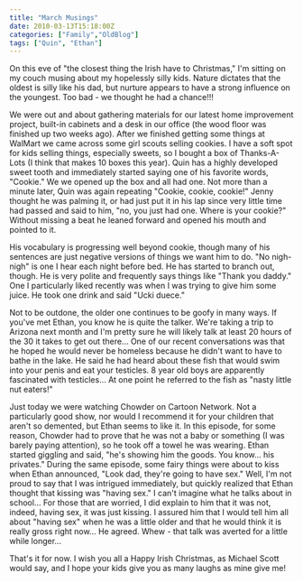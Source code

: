 ```yaml
---
title: "March Musings"
date: 2010-03-13T15:18:00Z
categories: ["Family","OldBlog"]
tags: ["Quin", "Ethan"]
---
```


On this eve of "the closest thing the Irish have to Christmas," I'm sitting on my couch musing about my hopelessly silly kids.  Nature dictates that the oldest is silly like his dad, but nurture appears to have a strong influence on the youngest.  Too bad - we thought he had a chance!!!

We were out and about gathering materials for our latest home improvement project, built-in cabinets and a desk in our office (the wood floor was finished up two weeks ago).  After we finished getting some things at WalMart we came across some girl scouts selling cookies.  I have a soft spot for kids selling things, especially sweets, so I bought a box of Thanks-A-Lots (I think that makes 10 boxes this year).  Quin has a highly developed sweet tooth and immediately started saying one of his favorite words, "Cookie."  We we opened up the box and all had one.  Not more than a minute later, Quin was again repeating "Cookie, cookie, cookie!"  Jenny thought he was palming it, or had just put it in his lap since very little time had passed and said to him, "no, you just had one.  Where is your cookie?"  Without missing a beat he leaned forward and opened his mouth and pointed to it.

His vocabulary is progressing well beyond cookie, though many of his sentences are just negative versions of things we want him to do.  "No nigh-nigh" is one I hear each night before bed.  He has started to branch out, though.  He is very polite and frequently says things like "Thank you daddy."  One I particularly liked recently was when I was trying to give him some juice.  He took one drink and said "Ucki duece."

Not to be outdone, the older one continues to be goofy in many ways.  If you've met Ethan, you know he is quite the talker.  We're taking a trip to Arizona next month and I'm pretty sure he will likely talk at least 20 hours of the 30 it takes to get out there...  One of our recent conversations was that he hoped he would never be homeless because he didn't want to have to bathe in the lake.  He said he had heard about these fish that would swim into your penis and eat your testicles.  8 year old boys are apparently fascinated with testicles...  At one point he referred to the fish as "nasty little nut eaters!"

Just today we were watching Chowder on Cartoon Network.  Not a particularly good show, nor would I recommend it for your children that aren't so demented, but Ethan seems to like it.  In this episode, for some reason, Chowder had to prove that he was not a baby or something (I was barely paying attention), so he took off a towel he was wearing.  Ethan started giggling and said, "he's showing him the goods.  You know... his privates."  During the same episode, some fairy things were about to kiss when Ethan announced, "Look dad, they're going to have sex."  Well, I'm not proud to say that I was intrigued immediately, but quickly realized that Ethan thought that kissing was "having sex."  I can't imagine what he talks about in school...  For those that are worried, I did explain to him that it was not, indeed, having sex, it was just kissing.  I assured him that I would tell him all about "having sex" when he was a little older and that he would think it is really gross right now...  He agreed.  Whew - that talk was averted for a little while longer...

That's it for now.  I wish you all a Happy Irish Christmas, as Michael Scott would say, and I hope your kids give you as many laughs as mine give me!
